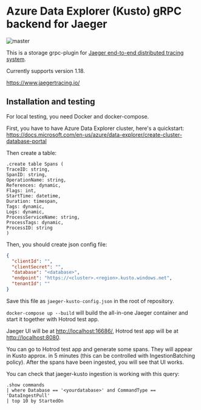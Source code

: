 # Azure Data Explorer (Kusto) gRPC backend for Jaeger

![master](https://github.com/dodopizza/jaeger-kusto/workflows/master/badge.svg)

This is a storage grpc-plugin for [Jaeger end-to-end distributed tracing system](https://www.jaegertracing.io/).

Currently supports version 1.18.

https://www.jaegertracing.io/

## Installation and testing

For local testing, you need Docker and docker-compose.

First, you have to have Azure Data Explorer cluster, here's a quickstart: <https://docs.microsoft.com/en-us/azure/data-explorer/create-cluster-database-portal>

Then create a table:

```kql
.create table Spans (
TraceID: string,
SpanID: string,
OperationName: string,
References: dynamic,
Flags: int,
StartTime: datetime,
Duration: timespan,
Tags: dynamic,
Logs: dynamic,
ProcessServiceName: string,
ProcessTags: dynamic,
ProcessID: string
)
```

Then, you should create json config file:

```json
{
  "clientId": "",
  "clientSecret": "",
  "database": "<database>",
  "endpoint": "https://<cluster>.<region>.kusto.windows.net",
  "tenantId": ""
}
```

Save this file as `jaeger-kusto-config.json` in the root of repository.

`docker-compose up --build` will build the all-in-one Jaeger container and start it together with Hotrod test app.

Jaeger UI will be at <http://localhost:16686/>, Hotrod test app will be at <http://localhost:8080>.

You can go to Hotrod test app and generate some spans. They will appear in Kusto approx. in 5 minutes (this can be controlled with IngestionBatching policy). After the spans have been ingested, you will see that UI works.

You can check that jaeger-kusto ingestion is working with this query:

```kql
.show commands
| where Database == '<yourdatabase>' and CommandType == 'DataIngestPull'
| top 10 by StartedOn
```
